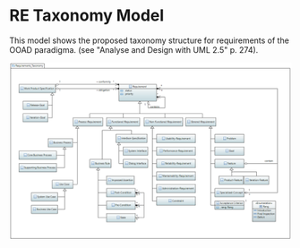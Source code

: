 # RE Taxonomy Model

This model shows the proposed taxonomy structure for requirements of the OOAD paradigma. 
(see "Analyse and Design with UML 2.5" p. 274).

![](pictures/RE_taxonomy.png)